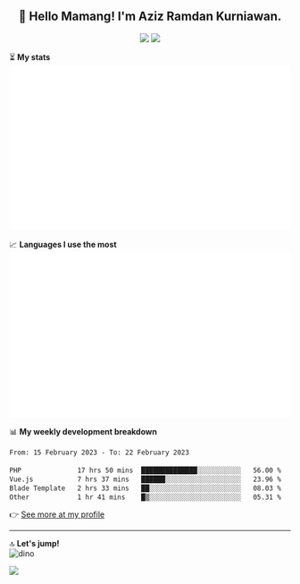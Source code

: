 <h2 align="center">👋 Hello Mamang! I'm Aziz Ramdan Kurniawan.</h2>  
<p align="center">
  <img src="https://komarev.com/ghpvc/?username=azizramdan">
  <img src="https://wakatime.com/badge/user/90056fa0-4c31-4eca-954e-2a3ac05896f9.svg">
</p>
    
⏳ **My stats**  
![](https://raw.githubusercontent.com/azizramdan/github-stats/master/generated/overview.svg#gh-dark-mode-only)

📈 **Languages I use the most**  
![](https://raw.githubusercontent.com/azizramdan/github-stats/master/generated/languages.svg#gh-dark-mode-only)

📊 **My weekly development breakdown**
<!--START_SECTION:waka-->

```text
From: 15 February 2023 - To: 22 February 2023

PHP              17 hrs 50 mins  ██████████████░░░░░░░░░░░   56.00 %
Vue.js           7 hrs 37 mins   ██████░░░░░░░░░░░░░░░░░░░   23.96 %
Blade Template   2 hrs 33 mins   ██░░░░░░░░░░░░░░░░░░░░░░░   08.03 %
Other            1 hr 41 mins    █▒░░░░░░░░░░░░░░░░░░░░░░░   05.31 %
```

<!--END_SECTION:waka-->
👉 [See more at my profile](https://wakatime.com/@azizramdan)
***
🔝 **Let's jump!**  
![dino](https://raw.githubusercontent.com/azizramdan/azizramdan/master/dino.gif)  

![](https://hit.yhype.me/github/profile?user_id=27954794)
